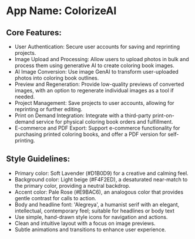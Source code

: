 # **App Name**: ColorizeAI

## Core Features:

- User Authentication: Secure user accounts for saving and reprinting projects.
- Image Upload and Processing: Allow users to upload photos in bulk and process them using generative AI to create coloring book images.
- AI Image Conversion: Use image GenAI to transform user-uploaded photos into coloring book outlines.
- Preview and Regeneration: Provide low-quality previews of converted images, with an option to regenerate individual images as a tool if needed.
- Project Management: Save projects to user accounts, allowing for reprinting or further editing.
- Print on Demand Integration: Integrate with a third-party print-on-demand service for physical coloring book orders and fulfillment.
- E-commerce and PDF Export: Support e-commerce functionality for purchasing printed coloring books, and offer a PDF version for self-printing.

## Style Guidelines:

- Primary color: Soft Lavender (#D1B0D9) for a creative and calming feel.
- Background color: Light beige (#F4F2ED), a desaturated near-match to the primary color, providing a neutral backdrop.
- Accent color: Pale Rose (#E9BAC6), an analogous color that provides gentle contrast for calls to action.
- Body and headline font: 'Alegreya', a humanist serif with an elegant, intellectual, contemporary feel; suitable for headlines or body text
- Use simple, hand-drawn style icons for navigation and actions.
- Clean and intuitive layout with a focus on image previews.
- Subtle animations and transitions to enhance user experience.